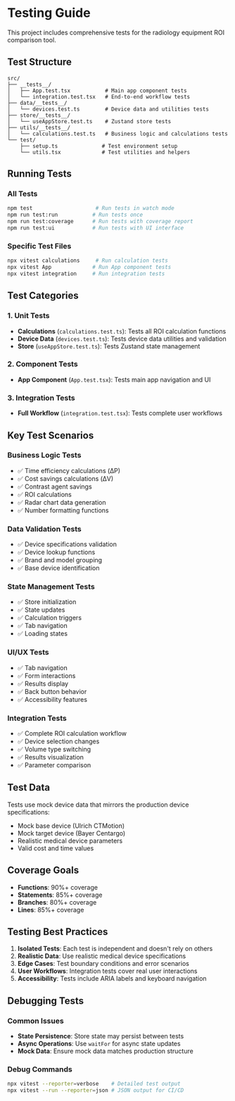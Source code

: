 # Testing Guide

This project includes comprehensive tests for the radiology equipment ROI comparison tool.

## Test Structure

```
src/
├── __tests__/
│   ├── App.test.tsx           # Main app component tests
│   └── integration.test.tsx   # End-to-end workflow tests
├── data/__tests__/
│   └── devices.test.ts        # Device data and utilities tests
├── store/__tests__/
│   └── useAppStore.test.ts    # Zustand store tests
├── utils/__tests__/
│   └── calculations.test.ts   # Business logic and calculations tests
└── test/
    ├── setup.ts              # Test environment setup
    └── utils.tsx             # Test utilities and helpers
```

## Running Tests

### All Tests
```bash
npm test                    # Run tests in watch mode
npm run test:run           # Run tests once
npm run test:coverage      # Run tests with coverage report
npm run test:ui            # Run tests with UI interface
```

### Specific Test Files
```bash
npx vitest calculations     # Run calculation tests
npx vitest App             # Run App component tests
npx vitest integration     # Run integration tests
```

## Test Categories

### 1. Unit Tests
- **Calculations** (`calculations.test.ts`): Tests all ROI calculation functions
- **Device Data** (`devices.test.ts`): Tests device data utilities and validation
- **Store** (`useAppStore.test.ts`): Tests Zustand state management

### 2. Component Tests
- **App Component** (`App.test.tsx`): Tests main app navigation and UI

### 3. Integration Tests
- **Full Workflow** (`integration.test.tsx`): Tests complete user workflows

## Key Test Scenarios

### Business Logic Tests
- ✅ Time efficiency calculations (ΔP)
- ✅ Cost savings calculations (ΔV)
- ✅ Contrast agent savings
- ✅ ROI calculations
- ✅ Radar chart data generation
- ✅ Number formatting functions

### Data Validation Tests
- ✅ Device specifications validation
- ✅ Device lookup functions
- ✅ Brand and model grouping
- ✅ Base device identification

### State Management Tests
- ✅ Store initialization
- ✅ State updates
- ✅ Calculation triggers
- ✅ Tab navigation
- ✅ Loading states

### UI/UX Tests
- ✅ Tab navigation
- ✅ Form interactions
- ✅ Results display
- ✅ Back button behavior
- ✅ Accessibility features

### Integration Tests
- ✅ Complete ROI calculation workflow
- ✅ Device selection changes
- ✅ Volume type switching
- ✅ Results visualization
- ✅ Parameter comparison

## Test Data

Tests use mock device data that mirrors the production device specifications:
- Mock base device (Ulrich CTMotion)
- Mock target device (Bayer Centargo)
- Realistic medical device parameters
- Valid cost and time values

## Coverage Goals

- **Functions**: 90%+ coverage
- **Statements**: 85%+ coverage
- **Branches**: 80%+ coverage
- **Lines**: 85%+ coverage

## Testing Best Practices

1. **Isolated Tests**: Each test is independent and doesn't rely on others
2. **Realistic Data**: Use realistic medical device specifications
3. **Edge Cases**: Test boundary conditions and error scenarios
4. **User Workflows**: Integration tests cover real user interactions
5. **Accessibility**: Tests include ARIA labels and keyboard navigation

## Debugging Tests

### Common Issues
- **State Persistence**: Store state may persist between tests
- **Async Operations**: Use `waitFor` for async state updates
- **Mock Data**: Ensure mock data matches production structure

### Debug Commands
```bash
npx vitest --reporter=verbose    # Detailed test output
npx vitest --run --reporter=json # JSON output for CI/CD
```